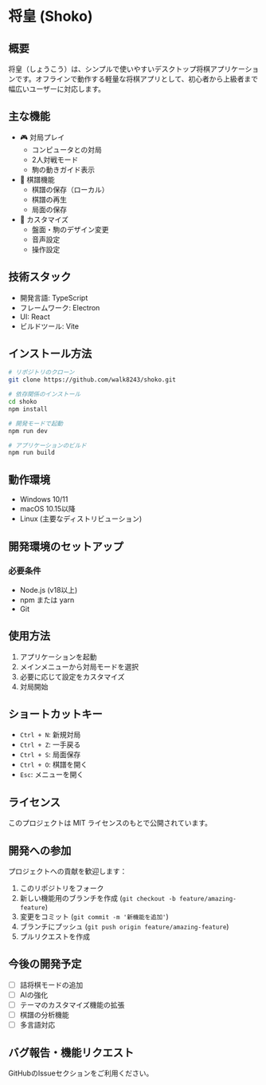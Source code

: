 # 将皇 (Shoko)

## 概要
将皇（しょうこう）は、シンプルで使いやすいデスクトップ将棋アプリケーションです。オフラインで動作する軽量な将棋アプリとして、初心者から上級者まで幅広いユーザーに対応します。

## 主な機能
- 🎮 対局プレイ
  - コンピュータとの対局
  - 2人対戦モード
  - 駒の動きガイド表示
- 📝 棋譜機能
  - 棋譜の保存（ローカル）
  - 棋譜の再生
  - 局面の保存
- 🔧 カスタマイズ
  - 盤面・駒のデザイン変更
  - 音声設定
  - 操作設定

## 技術スタック
- 開発言語: TypeScript
- フレームワーク: Electron
- UI: React
- ビルドツール: Vite

## インストール方法
```bash
# リポジトリのクローン
git clone https://github.com/walk8243/shoko.git

# 依存関係のインストール
cd shoko
npm install

# 開発モードで起動
npm run dev

# アプリケーションのビルド
npm run build
```

## 動作環境
- Windows 10/11
- macOS 10.15以降
- Linux (主要なディストリビューション)

## 開発環境のセットアップ
### 必要条件
- Node.js (v18以上)
- npm または yarn
- Git

## 使用方法
1. アプリケーションを起動
2. メインメニューから対局モードを選択
3. 必要に応じて設定をカスタマイズ
4. 対局開始

## ショートカットキー
- `Ctrl + N`: 新規対局
- `Ctrl + Z`: 一手戻る
- `Ctrl + S`: 局面保存
- `Ctrl + O`: 棋譜を開く
- `Esc`: メニューを開く

## ライセンス
このプロジェクトは MIT ライセンスのもとで公開されています。

## 開発への参加
プロジェクトへの貢献を歓迎します：
1. このリポジトリをフォーク
2. 新しい機能用のブランチを作成 (`git checkout -b feature/amazing-feature`)
3. 変更をコミット (`git commit -m '新機能を追加'`)
4. ブランチにプッシュ (`git push origin feature/amazing-feature`)
5. プルリクエストを作成

## 今後の開発予定
- [ ] 詰将棋モードの追加
- [ ] AIの強化
- [ ] テーマのカスタマイズ機能の拡張
- [ ] 棋譜の分析機能
- [ ] 多言語対応

## バグ報告・機能リクエスト
GitHubのIssueセクションをご利用ください。
